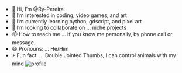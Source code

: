 - 👋 Hi, I’m @Ry-Pereira
- 👀 I’m interested in coding, video games, and art
- 🌱 I’m currently learning python, gdscript, and pixel art
- 💞️ I’m looking to collaborate on ... niche projects
- 📫 How to reach me ... If you know me personally, by phone call or message.
- 😄 Pronouns: ... He/Him
- ⚡ Fun fact: ... Double Jointed Thumbs, I can control animals with my mind
![profile](https://github.com/Ry-Pereira/Ry-Pereira/assets/145312422/0c0bd28d-b45c-47c6-8df1-51be797bcb25)

<!---
Ry-Pereira/Ry-Pereira is a ✨ special ✨ repository because its `README.md` (this file) appears on your GitHub profile.
You can click the Preview link to take a look at your changes.
--->
